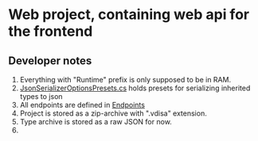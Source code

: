 ﻿# Web project, containing web api for the frontend

## Developer notes

1. Everything with "Runtime" prefix is only supposed to be in RAM.
2. [JsonSerializerOptionsPresets.cs](JsonSerializerOptionsPresets.cs) holds presets for serializing inherited types to json
3. All endpoints are defined in [Endpoints](Endpoints)
4. Project is stored as a zip-archive with ".vdisa" extension.
5. Type archive is stored as a raw JSON for now.
6. 
